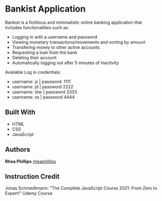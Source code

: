 # Bankist Application

Bankist is a fictitious and minimalistic online banking application that includes functionalities such as:

- Logging in with a username and password
- Viewing monetary transactions/movements and sorting by amount
- Transfering money to other active accounts
- Requesting a loan from the bank
- Deleting their account
- Automatically logging out after 5 minutes of inactivity


Avaliable Log in credentials:
- username: js | password: 1111
- username: jd | password 2222
- username: stw | password 3333
- username: ss | password 4444

## Built With

  * HTML
  * CSS
  * JavaScript

## Authors

**Rhea Phillips**
    [rheaphillips](https://github.com/rheaphillips)

## Instruction Credit

Jonas Schmedtmann: "The Complete JavaScript Course 2021: From Zero to Expert!" Udemy Course
